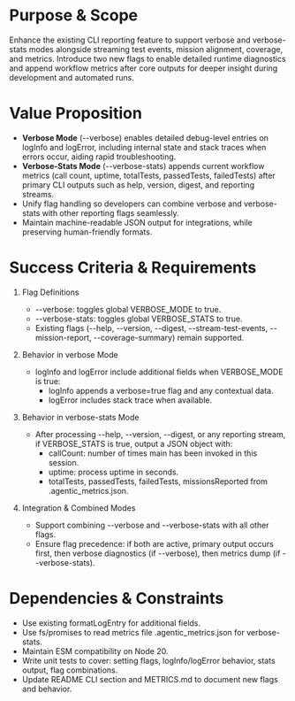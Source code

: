 # Purpose & Scope

Enhance the existing CLI reporting feature to support verbose and verbose-stats modes alongside streaming test events, mission alignment, coverage, and metrics. Introduce two new flags to enable detailed runtime diagnostics and append workflow metrics after core outputs for deeper insight during development and automated runs.

# Value Proposition

- **Verbose Mode** (--verbose) enables detailed debug-level entries on logInfo and logError, including internal state and stack traces when errors occur, aiding rapid troubleshooting.
- **Verbose-Stats Mode** (--verbose-stats) appends current workflow metrics (call count, uptime, totalTests, passedTests, failedTests) after primary CLI outputs such as help, version, digest, and reporting streams.
- Unify flag handling so developers can combine verbose and verbose-stats with other reporting flags seamlessly.
- Maintain machine-readable JSON output for integrations, while preserving human-friendly formats.

# Success Criteria & Requirements

1. Flag Definitions
   - --verbose: toggles global VERBOSE_MODE to true.
   - --verbose-stats: toggles global VERBOSE_STATS to true.
   - Existing flags (--help, --version, --digest, --stream-test-events, --mission-report, --coverage-summary) remain supported.

2. Behavior in verbose Mode
   - logInfo and logError include additional fields when VERBOSE_MODE is true:
     - logInfo appends a verbose=true flag and any contextual data.
     - logError includes stack trace when available.

3. Behavior in verbose-stats Mode
   - After processing --help, --version, --digest, or any reporting stream, if VERBOSE_STATS is true, output a JSON object with:
     - callCount: number of times main has been invoked in this session.
     - uptime: process uptime in seconds.
     - totalTests, passedTests, failedTests, missionsReported from .agentic_metrics.json.

4. Integration & Combined Modes
   - Support combining --verbose and --verbose-stats with all other flags.
   - Ensure flag precedence: if both are active, primary output occurs first, then verbose diagnostics (if --verbose), then metrics dump (if --verbose-stats).

# Dependencies & Constraints

- Use existing formatLogEntry for additional fields.
- Use fs/promises to read metrics file .agentic_metrics.json for verbose-stats.
- Maintain ESM compatibility on Node 20.
- Write unit tests to cover: setting flags, logInfo/logError behavior, stats output, flag combinations.
- Update README CLI section and METRICS.md to document new flags and behavior.